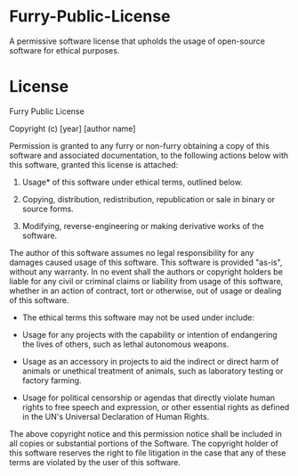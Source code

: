 # Furry-Public-License
A permissive software license that upholds the usage of open-source software for ethical purposes.

# License
Furry Public License

Copyright (c) [year] [author name]

Permission is granted to any furry or non-furry obtaining a copy of this software and associated documentation, to
the following actions below with this software, granted this license is attached:

1. Usage* of this software under ethical terms, outlined below.

2. Copying, distribution, redistribution, republication or sale in binary or source forms.

3. Modifying, reverse-engineering or making derivative works of the software.

The author of this software assumes no legal responsibility for any damages caused usage of this software. This software
is provided "as-is", without any warranty. In no event shall the authors or copyright holders be liable for any civil 
or criminal claims or liability from usage of this software, whether in an action of contract, tort or otherwise,
out of usage or dealing of this software.

* The ethical terms this software may not be used under include:

- Usage for any projects with the capability or intention of endangering the lives of others, such as lethal autonomous weapons.

- Usage as an accessory in projects to aid the indirect or direct harm of animals or unethical treatment of animals,
such as laboratory testing or factory farming.

- Usage for political censorship or agendas that directly violate human rights to free speech and expression, or other essential
rights as defined in the UN's Universal Declaration of Human Rights.

The above copyright notice and this permission notice shall be included in all copies or substantial portions of the Software. 
The copyright holder of this software reserves the right to file litigation in the case that any of these terms are violated
by the user of this software.
